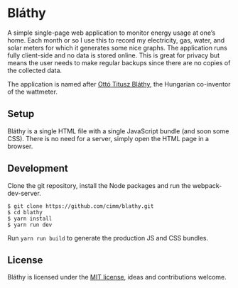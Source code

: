 # Bláthy

A simple single-page web application to monitor energy usage at one’s home. Each month or so I use this to record my electricity, gas, water, and solar meters for which it generates some nice graphs. The application runs fully client-side and no data is stored online. This is great for privacy but means the user needs to make regular backups since there are no copies of the collected data.

The application is named after [Ottó Titusz Bláthy](http://en.wikipedia.org/wiki/Otto_Blathy), the Hungarian co-inventor of the wattmeter.

## Setup

Bláthy is a single HTML file with a single JavaScript bundle (and soon some CSS). There is no need for a server, simply open the HTML page in a browser.

## Development

Clone the git repository, install the Node packages and run the webpack-dev-server.

```
$ git clone https://github.com/cimm/blathy.git
$ cd blathy
$ yarn install
$ yarn run dev
```

Run `yarn run build` to generate the production JS and CSS bundles.

## License

Bláthy is licensed under the [MIT license](LICENSE), ideas and contributions welcome.
